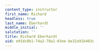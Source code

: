 ```yaml
---
content_type: instructor
first_name: Richard
headless: true
last_name: Eberhardt
middle_initial: ''
salutation: ''
title: Richard Eberhardt
uid: e91dc0b1-74a2-78a1-03ee-be32a91b403c
---
```

